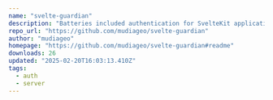 ```yaml
---
name: "svelte-guardian"
description: "Batteries included authentication for SvelteKit applications."
repo_url: "https://github.com/mudiageo/svelte-guardian"
author: "mudiageo"
homepage: "https://github.com/mudiageo/svelte-guardian#readme"
downloads: 26
updated: "2025-02-20T16:03:13.410Z"
tags: 
  - auth
  - server
---
```

